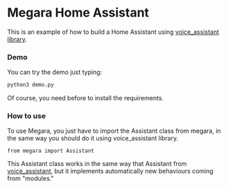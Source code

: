 # Megara Home Assistant
This is an example of how to build a Home Assistant using [voice_assistant library](https://github.com/noviluni/voice_assistant).


### Demo

You can try the demo just typing: 

```bash
python3 demo.py
```
Of course, you need before to install the requirements.


### How to use

To use Megara, you just have to import the Assistant class from megara, in the same way you should do it using voice_assistant library.

```python3
from megara import Assistant
```

This Assistant class works in the same way that Assistant from [voice_assistant](https://github.com/noviluni/voice_assistant), but it implements automatically new behaviours coming from "modules."

